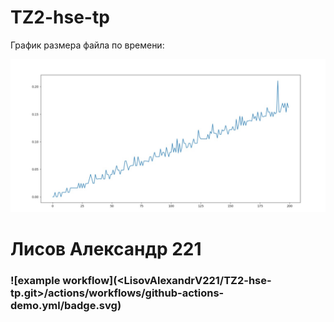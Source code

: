 # TZ2-hse-tp 
График размера файла по времени:

![alt text](график.jpg)

# Лисов Александр 221

### ![example workflow](<LisovAlexandrV221/TZ2-hse-tp.git>/actions/workflows/github-actions-demo.yml/badge.svg) 
